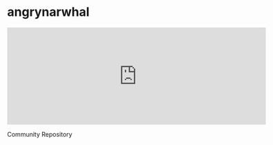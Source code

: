 # angrynarwhal

<iframe src="https://github.com/sponsors/angrynarwhal/card" title="Sponsor angrynarwhal" height="225" width="600" style="border: 0;"></iframe>

Community Repository

